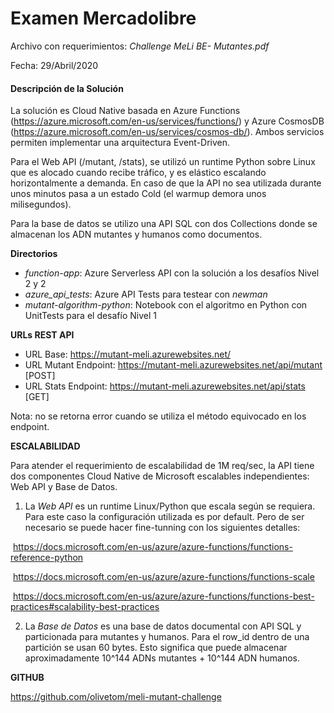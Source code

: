 

# **Examen Mercadolibre**

Archivo con requerimientos: *Challenge MeLi BE- Mutantes.pdf*

Fecha: 29/Abril/2020

#### Descripción de la Solución 

La solución es Cloud Native basada en Azure Functions (https://azure.microsoft.com/en-us/services/functions/) y Azure CosmosDB (https://azure.microsoft.com/en-us/services/cosmos-db/). Ambos servicios permiten implementar una arquitectura Event-Driven.

Para el Web API (/mutant, /stats), se utilizó un runtime Python sobre Linux que es alocado cuando recibe tráfico, y es elástico escalando horizontalmente a demanda. En caso de que la API no sea utilizada durante unos minutos pasa a un estado Cold (el warmup demora unos milisegundos).

Para la base de datos se utilizo una API SQL con dos Collections donde se almacenan los ADN mutantes y humanos como documentos.

**Directorios**

* *function-app*: Azure Serverless API con la solución a los desafíos Nivel 2 y 2
* *azure_api_tests*: Azure API Tests para testear con *newman* 
* *mutant-algorithm-python*: Notebook con el algoritmo en Python con UnitTests para el desafío Nivel 1

**URLs REST API**

  * URL Base: https://mutant-meli.azurewebsites.net/ 
  * URL Mutant Endpoint: https://mutant-meli.azurewebsites.net/api/mutant [POST] 
  * URL Stats Endpoint: https://mutant-meli.azurewebsites.net/api/stats [GET] 

Nota: no se retorna error cuando se utiliza el método equivocado en los endpoint.



**ESCALABILIDAD**

Para atender el requerimiento de escalabilidad de 1M req/sec, la API tiene dos componentes Cloud Native de Microsoft escalables independientes: Web API y Base de Datos.

1) La *Web API* es un runtime Linux/Python que escala según se requiera. Para este caso la configuración utilizada es por default. Pero de ser necesario se puede hacer fine-tunning con los siguientes detalles:

​         https://docs.microsoft.com/en-us/azure/azure-functions/functions-reference-python

​		https://docs.microsoft.com/en-us/azure/azure-functions/functions-scale

​		https://docs.microsoft.com/en-us/azure/azure-functions/functions-best-practices#scalability-best-practices

2) La *Base de Datos* es una base de datos documental con API SQL y particionada para mutantes y humanos. Para el row_id dentro de una partición se usan 60 bytes. Esto significa que puede almacenar aproximadamente 10^144 ADNs mutantes + 10^144 ADN humanos.



**GITHUB**

https://github.com/olivetom/meli-mutant-challenge